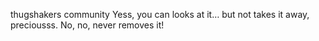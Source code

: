 thugshakers
community
Yess, you can looks at it… but not takes it away, preciousss. No, no, never removes it!

